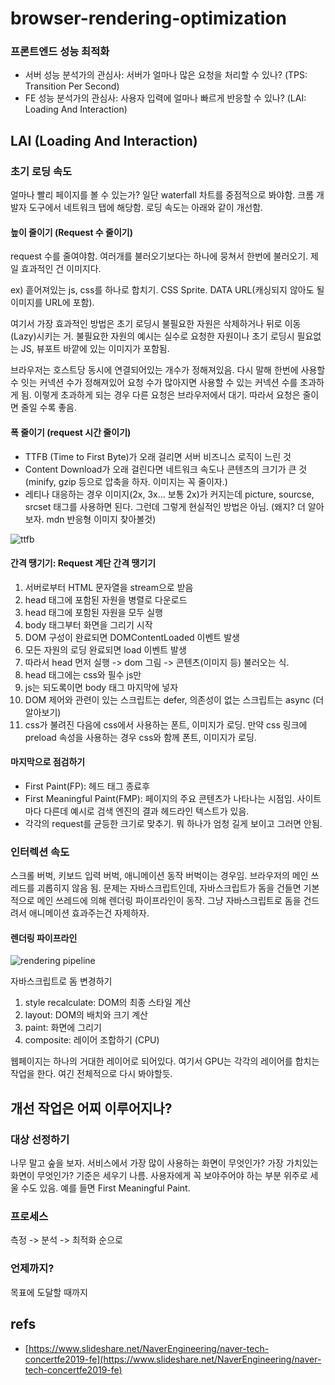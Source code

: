 # browser-rendering-optimization

### 프론트엔드 성능 최적화

* 서버 성능 분석가의 관심사: 서버가 얼마나 많은 요청을 처리할 수 있나? \(TPS: Transition Per Second\)
* FE 성능 분석가의 관심사: 사용자 입력에 얼마나 빠르게 반응할 수 있나? \(LAI: Loading And Interaction\)

## LAI \(Loading And Interaction\)

### 초기 로딩 속도

얼마나 빨리 페이지를 볼 수 있는가? 일단 waterfall 차트를 중점적으로 봐야함. 크롬 개발자 도구에서 네트워크 탭에 해당함. 로딩 속도는 아래와 같이 개선함.

#### 높이 줄이기 \(Request 수 줄이기\)

request 수를 줄여야함. 여러개를 불러오기보다는 하나에 뭉쳐서 한번에 불러오기. 제일 효과적인 건 이미지다.

ex\) 흩어져있는 js, css를 하나로 합치기. CSS Sprite. DATA URL\(캐싱되지 않아도 될 이미지를 URL에 포함\).

여기서 가장 효과적인 방법은 초기 로딩시 불필요한 자원은 삭제하거나 뒤로 이동\(Lazy\)시키는 거. 불필요한 자원의 예시는 실수로 요청한 자원이나 초기 로딩시 필요없는 JS, 뷰포트 바깥에 있는 이미지가 포함됨.

브라우저는 호스트당 동시에 연결되어있는 개수가 정해져있음. 다시 말해 한번에 사용할 수 잇는 커넥션 수가 정해져있어 요청 수가 많아지면 사용할 수 있는 커넥션 수를 초과하게 됨. 이렇게 초과하게 되는 경우 다른 요청은 브라우저에서 대기. 따라서 요청은 줄이면 줄일 수록 좋음.

#### 폭 줄이기 \(request 시간 줄이기\)

* TTFB \(Time to First Byte\)가 오래 걸리면 서버 비즈니스 로직이 느린 것
* Content Download가 오래 걸린다면 네트워크 속도나 콘텐츠의 크기가 큰 것 \(minify, gzip 등으로 압축을 하자. 이미지는 꼭 줄이자.\)
* 레티나 대응하는 경우 이미지\(2x, 3x... 보통 2x\)가 커지는데 picture, sourcse, srcset 태그를 사용하면 된다. 그런데 그렇게 현실적인 방법은 아님. \(왜지? 더 알아보자. mdn 반응형 이미지 찾아볼것\)

![ttfb](https://i.imgur.com/uxtPlkv.png)

#### 간격 땡기기: Request 계단 간격 땡기기

1. 서버로부터 HTML 문자열을 stream으로 받음
2. head 태그에 포함된 자원을 병렬로 다운로드
3. head 태그에 포함된 자원을 모두 실행
4. body 태그부터 화면을 그리기 시작
5. DOM 구성이 완료되면 DOMContentLoaded 이벤트 발생
6. 모든 자원의 로딩 완료되면 load 이벤트 발생
7. 따라서 head 먼저 실행 -&gt; dom 그림 -&gt; 콘텐츠\(이미지 등\) 불러오는 식.
8. head 태그에는 css와 필수 js만
9. js는 되도록이면 body 태그 마지막에 넣자
10. DOM 제어와 관련이 있는 스크립트는 defer, 의존성이 없는 스크립트는 async \(더 알아보기\)
11. css가 불려진 다음에 css에서 사용하는 폰트, 이미지가 로딩. 만약 css 링크에 preload 속성을 사용하는 경우 css와 함께 폰트, 이미지가 로딩.

#### 마지막으로 점검하기

* First Paint\(FP\): 헤드 태그 종료후
* First Meaningful Paint\(FMP\): 페이지의 주요 콘텐츠가 나타나는 시점임. 사이트마다 다른데 예시로 검색 엔진의 결과 헤드라인 텍스트가 있음.
* 각각의 request를 균등한 크기로 맞추기. 뭐 하나가 엄청 길게 보이고 그러면 안됨.

### 인터렉션 속도

스크롤 버벅, 키보드 입력 버벅, 애니메이션 동작 버벅이는 경우임. 브라우저의 메인 쓰레드를 괴롭히지 않음 됨. 문제는 자바스크립트인데, 자바스크립트가 돔을 건들면 기본적으로 메인 쓰레드에 의해 렌더링 파이프라인이 동작. 그냥 자바스크립트로 돔을 건드려서 애니메이션 효과주는건 자제하자.

#### 렌더링 파이프라인

![rendering pipeline](https://i.imgur.com/AfxbN4s.png)

자바스크립트로 돔 변경하기

1. style recalculate: DOM의 최종 스타일 계산
2. layout: DOM의 배치와 크기 계산
3. paint: 화면에 그리기
4. composite: 레이어 조합하기 \(CPU\)

웹페이지는 하나의 거대한 레이어로 되어있다. 여기서 GPU는 각각의 레이어를 합치는 작업을 한다. 여긴 전체적으로 다시 봐야할듯.

## 개선 작업은 어찌 이루어지나?

### 대상 선정하기

나무 말고 숲을 보자. 서비스에서 가장 많이 사용하는 화면이 무엇인가? 가장 가치있는 화면이 무엇인가? 기준은 세우기 나름. 사용자에게 꼭 보야주어야 하는 부분 위주로 세울 수도 있음. 예를 들면 First Meaningful Paint.

### 프로세스

측정 -&gt; 분석 -&gt; 최적화 순으로

### 언제까지?

목표에 도달할 때까지

## refs

* [https://www.slideshare.net/NaverEngineering/naver-tech-concertfe2019-fe](https://www.slideshare.net/NaverEngineering/naver-tech-concertfe2019-fe)

